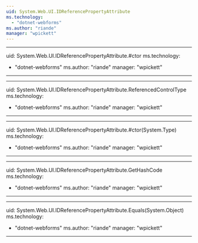 ```yaml
---
uid: System.Web.UI.IDReferencePropertyAttribute
ms.technology: 
  - "dotnet-webforms"
ms.author: "riande"
manager: "wpickett"
---
```


---
uid: System.Web.UI.IDReferencePropertyAttribute.#ctor
ms.technology: 
  - "dotnet-webforms"
ms.author: "riande"
manager: "wpickett"
---

---
uid: System.Web.UI.IDReferencePropertyAttribute.ReferencedControlType
ms.technology: 
  - "dotnet-webforms"
ms.author: "riande"
manager: "wpickett"
---

---
uid: System.Web.UI.IDReferencePropertyAttribute.#ctor(System.Type)
ms.technology: 
  - "dotnet-webforms"
ms.author: "riande"
manager: "wpickett"
---

---
uid: System.Web.UI.IDReferencePropertyAttribute.GetHashCode
ms.technology: 
  - "dotnet-webforms"
ms.author: "riande"
manager: "wpickett"
---

---
uid: System.Web.UI.IDReferencePropertyAttribute.Equals(System.Object)
ms.technology: 
  - "dotnet-webforms"
ms.author: "riande"
manager: "wpickett"
---
